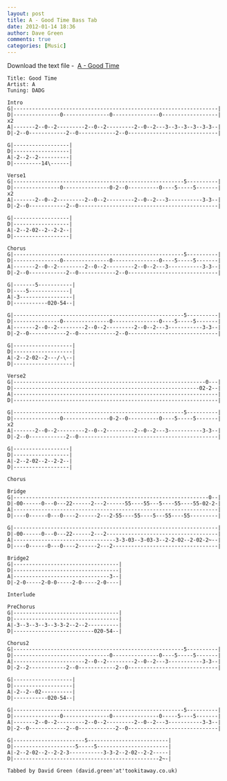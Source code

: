 ```yaml
---
layout: post
title: A - Good Time Bass Tab
date: 2012-01-14 18:36
author: Dave Green
comments: true
categories: [Music]
---
```

Download the text file -  [A - Good Time](http://tookitaway.co.uk/assets/music/tabs/GT.txt)

    Title: Good Time
    Artist: A
    Tuning: DADG

    Intro
    G|------------------------------------------------------------------|
    D|---------------0---------------0---------------0------------------| x2
    A|-------2--0--2---------2--0--2---------2--0--2---3--3--3--3--3-3--|
    D|-2--0------------2--0------------2--0-----------------------------|

    G|------------------|
    D|------------------|
    A|-2--2--2----------|
    D|---------14\------|

    Verse1
    G|-------------------------------------------------------5----------|
    D|---------------0---------------0-2--0----------0----5-----5-------| x2
    A|-------2--0--2---------2--0--2---------2--0--2---3-----------3-3--|
    D|-2--0------------2--0---------------------------------------------|

    G|------------------|
    D|------------------|
    A|-2--2-02--2--2-2--|
    D|------------------|

    Chorus
    G|-------------------------------------------------------5----------|
    D|---------------0---------------0---------------0----5-----5-------|
    A|-------2--0--2---------2--0--2---------2--0--2---3-----------3-3--|
    D|-2--0------------2--0------------2--0-----------------------------|

    G|-------5-----------|
    D|----5-------------|
    A|-3-----------------|
    D|-----------020-54--|

    G|-------------------------------------------------------5----------|
    D|---------------0---------------0---------------0----5-----5-------|
    A|-------2--0--2---------2--0--2---------2--0--2---3-----------3-3--|
    D|-2--0------------2--0------------2--0-----------------------------|

    G|-------------------|
    D|-------------------|
    A|-2--2-02--2---/-\--|
    D|-------------------|

    Verse2
    G|--------------------------------------------------------------0---|
    D|------------------------------------------------------------02-2--|
    A|------------------------------------------------------------------|
    D|------------------------------------------------------------------|

    G|-------------------------------------------------------5----------|
    D|---------------0---------------0-2--0----------0----5-----5-------| x2
    A|-------2--0--2---------2--0--2---------2--0--2---3-----------3-3--|
    D|-2--0------------2--0---------------------------------------------|

    G|------------------|
    D|------------------|
    A|-2--2-02--2--2-2--|
    D|------------------|

    Chorus

    Bridge
    G|---------------------------------------------------------------0--|
    D|-00------0---0---22------2---2------55----55---5----55----55-02-2-|
    A|------------------------------------------------------------------|
    D|----0------0---0----2------2---2-55----55----5---55----55---------|

    G|------------------------------------------------------------------|
    D|-00------0---0---22------2---2------------------------------------|
    A|---------------------------------3-3-03--3-03-3--2-2-02--2-02-2~--|
    D|----0------0---0----2------2---2----------------------------------|

    Bridge2
    G|----------------------------------|
    D|----------------------------------|
    A|-------------------------------3--|
    D|-2-0-----2-0-0-----2-0-----2-0----|

    Interlude

    PreChorus
    G|----------------------------------|
    D|----------------------------------|
    A|-3--3--3--3--3-3-2--2--2----------|
    D|--------------------------020-54--|

    Chorus2
    G|-------------------------------------------------------5----------|
    D|-------------------------------0---------------0----5-----5-------|
    A|-----------------------2--0--2---------2--0--2---3-----------3-3--|
    D|-2--2------------2--0------------2--0-----------------------------|

    G|-------------------|
    D|-------------------|
    A|-2--2--02----------|
    D|-----------020-54--|

    G|-------------------------------------------------------5----------|
    D|---------------0---------------0---------------0-----5----5-------|
    A|-------2--0--2---------2--0--2---------2--0--2---3-----------3-3--|
    D|-2--0------------2--0------------2--0-----------------------------|

    G|-----------------------5--------------------------|
    D|--------------------5-----5-----------------------|
    A|-2--2-02--2--2-2-3-----------3-3-2--2-02--2-2-----|
    D|-----------------------------------------------2~-|

    Tabbed by David Green (david.green'at'tookitaway.co.uk)